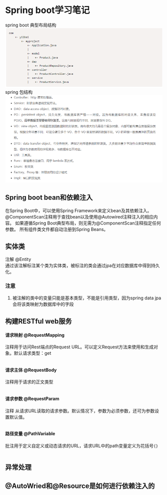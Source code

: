 # Spring boot学习笔记
spring boot 典型布局结构
![spring boot 典型布局结构](img/目录结构.PNG)
spring 包结构
![](img/Spring包结构及内容.PNG)
## Spring boot bean和依赖注入
在Spring Boot中，可以使用Spring Framework来定义bean及其依赖注入。 @ComponentScan注释用于查找bean以及使用@Autowired注释注入的相应内容。
如果遵循Spring Boot典型布局，则无需为@ComponentScan注释指定任何参数。 所有组件类文件都自动注册到Spring Beans。

## 实体类
注解 @Entity  
通过该注解标注某个类为实体类，被标注的类会通过jpa在对应数据库中得到持久化。  
### 注意
1. 被注解的类中的变量只能是基本类型，不能是引用类型，因为spring data jpa会将该类映射为数据库中的字段  

## 构建RESTful web服务

#### 请求映射 @RequestMapping  
注释用于访问Rest端点的Request URL。可以定义Request方法来使用和生成对象。默认请求类型：get
```java

```
#### 请求主体 @RequestBody 
注释用于请求的正文类型
```java

```
#### 请求参数 @RequestParam 
注释 从请求URL读取的请求参数。默认情况下，参数为必须参数，还可为参数设置默认值。
```java

```
#### 路径变量 @PathVariable
批注用于定义自定义或动态请求的URL，请求URL中的path变量定义为花括号```{}```
```java

```

## 异常处理


## @AutoWried和@Resource是如何进行依赖注入的 
